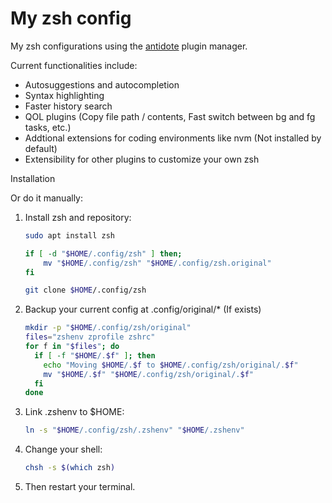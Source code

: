 # My zsh config

My zsh configurations using the [antidote](https://github.com/mattmc3/antidote) plugin manager.

Current functionalities include:

- Autosuggestions and autocompletion
- Syntax highlighting
- Faster history search
- QOL plugins (Copy file path / contents, Fast switch between bg and fg tasks, etc.)
- Addtional extensions for coding environments like nvm (Not installed by default)
- Extensibility for other plugins to customize your own zsh

Installation

Or do it manually:

1. Install zsh and repository:

    ```sh
    sudo apt install zsh

    if [ -d "$HOME/.config/zsh" ] then;
        mv "$HOME/.config/zsh" "$HOME/.config/zsh.original"
    fi

    git clone $HOME/.config/zsh
    ```

2. Backup your current config at .config/original/* (If exists)

    ```sh
    mkdir -p "$HOME/.config/zsh/original"
    files="zshenv zprofile zshrc"
    for f in "$files"; do
      if [ -f "$HOME/.$f" ]; then
        echo "Moving $HOME/.$f to $HOME/.config/zsh/original/.$f"
        mv "$HOME/.$f" "$HOME/.config/zsh/original/.$f"
      fi
    done
    ```

3. Link .zshenv to $HOME:

    ```sh
    ln -s "$HOME/.config/zsh/.zshenv" "$HOME/.zshenv"
    ```

4. Change your shell:

    ```sh
    chsh -s $(which zsh)
    ```

5. Then restart your terminal.

